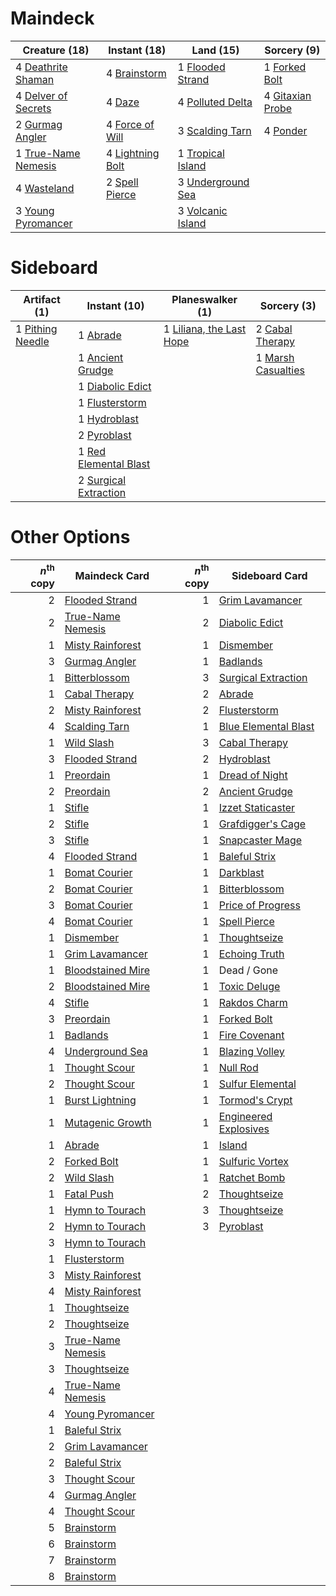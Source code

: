 
# Maindeck

|                                        Creature (18)                                         |                                      Instant (18)                                       |                                         Land (15)                                          |                                       Sorcery (9)                                       |
|----------------------------------------------------------------------------------------------|-----------------------------------------------------------------------------------------|--------------------------------------------------------------------------------------------|-----------------------------------------------------------------------------------------|
|4 [Deathrite Shaman](http://gatherer.wizards.com/Pages/Card/Details.aspx?multiverseid=413757) |4 [Brainstorm](http://gatherer.wizards.com/Pages/Card/Details.aspx?multiverseid=None)    |1 [Flooded Strand](http://gatherer.wizards.com/Pages/Card/Details.aspx?multiverseid=None)   |1 [Forked Bolt](http://gatherer.wizards.com/Pages/Card/Details.aspx?multiverseid=401702) |
|4 [Delver of Secrets](http://gatherer.wizards.com/Pages/Card/Details.aspx?multiverseid=439326)|4 [Daze](http://gatherer.wizards.com/Pages/Card/Details.aspx?multiverseid=413586)        |4 [Polluted Delta](http://gatherer.wizards.com/Pages/Card/Details.aspx?multiverseid=None)   |4 [Gitaxian Probe](http://gatherer.wizards.com/Pages/Card/Details.aspx?multiverseid=None)|
|2 [Gurmag Angler](http://gatherer.wizards.com/Pages/Card/Details.aspx?multiverseid=391850)    |4 [Force of Will](http://gatherer.wizards.com/Pages/Card/Details.aspx?multiverseid=None) |3 [Scalding Tarn](http://gatherer.wizards.com/Pages/Card/Details.aspx?multiverseid=426069)  |4 [Ponder](http://gatherer.wizards.com/Pages/Card/Details.aspx?multiverseid=None)        |
|1 [True-Name Nemesis](http://gatherer.wizards.com/Pages/Card/Details.aspx?multiverseid=376562)|4 [Lightning Bolt](http://gatherer.wizards.com/Pages/Card/Details.aspx?multiverseid=None)|1 [Tropical Island](http://gatherer.wizards.com/Pages/Card/Details.aspx?multiverseid=383138)|                                                                                         |
|4 [Wasteland](http://gatherer.wizards.com/Pages/Card/Details.aspx?multiverseid=None)          |2 [Spell Pierce](http://gatherer.wizards.com/Pages/Card/Details.aspx?multiverseid=425876)|3 [Underground Sea](http://gatherer.wizards.com/Pages/Card/Details.aspx?multiverseid=383142)|                                                                                         |
|3 [Young Pyromancer](http://gatherer.wizards.com/Pages/Card/Details.aspx?multiverseid=413697) |                                                                                         |3 [Volcanic Island](http://gatherer.wizards.com/Pages/Card/Details.aspx?multiverseid=383147)|                                                                                         |


# Sideboard

|                                       Artifact (1)                                        |                                          Instant (10)                                          |                                         Planeswalker (1)                                          |                                         Sorcery (3)                                         |
|-------------------------------------------------------------------------------------------|------------------------------------------------------------------------------------------------|---------------------------------------------------------------------------------------------------|---------------------------------------------------------------------------------------------|
|1 [Pithing Needle](http://gatherer.wizards.com/Pages/Card/Details.aspx?multiverseid=425815)|1 [Abrade](http://gatherer.wizards.com/Pages/Card/Details.aspx?multiverseid=430772)             |1 [Liliana, the Last Hope](http://gatherer.wizards.com/Pages/Card/Details.aspx?multiverseid=414388)|2 [Cabal Therapy](http://gatherer.wizards.com/Pages/Card/Details.aspx?multiverseid=None)     |
|                                                                                           |1 [Ancient Grudge](http://gatherer.wizards.com/Pages/Card/Details.aspx?multiverseid=None)       |                                                                                                   |1 [Marsh Casualties](http://gatherer.wizards.com/Pages/Card/Details.aspx?multiverseid=401696)|
|                                                                                           |1 [Diabolic Edict](http://gatherer.wizards.com/Pages/Card/Details.aspx?multiverseid=None)       |                                                                                                   |                                                                                             |
|                                                                                           |1 [Flusterstorm](http://gatherer.wizards.com/Pages/Card/Details.aspx?multiverseid=None)         |                                                                                                   |                                                                                             |
|                                                                                           |1 [Hydroblast](http://gatherer.wizards.com/Pages/Card/Details.aspx?multiverseid=159231)         |                                                                                                   |                                                                                             |
|                                                                                           |2 [Pyroblast](http://gatherer.wizards.com/Pages/Card/Details.aspx?multiverseid=159243)          |                                                                                                   |                                                                                             |
|                                                                                           |1 [Red Elemental Blast](http://gatherer.wizards.com/Pages/Card/Details.aspx?multiverseid=202447)|                                                                                                   |                                                                                             |
|                                                                                           |2 [Surgical Extraction](http://gatherer.wizards.com/Pages/Card/Details.aspx?multiverseid=None)  |                                                                                                   |                                                                                             |


# Other Options

|*n*<sup>th</sup> copy|                                       Maindeck Card                                        |*n*<sup>th</sup> copy|                                         Sideboard Card                                         |
|--------------------:|--------------------------------------------------------------------------------------------|--------------------:|------------------------------------------------------------------------------------------------|
|                    2|[Flooded Strand](http://gatherer.wizards.com/Pages/Card/Details.aspx?multiverseid=None)     |                    1|[Grim Lavamancer](http://gatherer.wizards.com/Pages/Card/Details.aspx?multiverseid=None)        |
|                    2|[True-Name Nemesis](http://gatherer.wizards.com/Pages/Card/Details.aspx?multiverseid=376562)|                    2|[Diabolic Edict](http://gatherer.wizards.com/Pages/Card/Details.aspx?multiverseid=None)         |
|                    1|[Misty Rainforest](http://gatherer.wizards.com/Pages/Card/Details.aspx?multiverseid=426065) |                    1|[Dismember](http://gatherer.wizards.com/Pages/Card/Details.aspx?multiverseid=None)              |
|                    3|[Gurmag Angler](http://gatherer.wizards.com/Pages/Card/Details.aspx?multiverseid=391850)    |                    1|[Badlands](http://gatherer.wizards.com/Pages/Card/Details.aspx?multiverseid=382852)             |
|                    1|[Bitterblossom](http://gatherer.wizards.com/Pages/Card/Details.aspx?multiverseid=None)      |                    3|[Surgical Extraction](http://gatherer.wizards.com/Pages/Card/Details.aspx?multiverseid=None)    |
|                    1|[Cabal Therapy](http://gatherer.wizards.com/Pages/Card/Details.aspx?multiverseid=None)      |                    2|[Abrade](http://gatherer.wizards.com/Pages/Card/Details.aspx?multiverseid=430772)               |
|                    2|[Misty Rainforest](http://gatherer.wizards.com/Pages/Card/Details.aspx?multiverseid=426065) |                    2|[Flusterstorm](http://gatherer.wizards.com/Pages/Card/Details.aspx?multiverseid=None)           |
|                    4|[Scalding Tarn](http://gatherer.wizards.com/Pages/Card/Details.aspx?multiverseid=426069)    |                    1|[Blue Elemental Blast](http://gatherer.wizards.com/Pages/Card/Details.aspx?multiverseid=None)   |
|                    1|[Wild Slash](http://gatherer.wizards.com/Pages/Card/Details.aspx?multiverseid=391959)       |                    3|[Cabal Therapy](http://gatherer.wizards.com/Pages/Card/Details.aspx?multiverseid=None)          |
|                    3|[Flooded Strand](http://gatherer.wizards.com/Pages/Card/Details.aspx?multiverseid=None)     |                    2|[Hydroblast](http://gatherer.wizards.com/Pages/Card/Details.aspx?multiverseid=159231)           |
|                    1|[Preordain](http://gatherer.wizards.com/Pages/Card/Details.aspx?multiverseid=265979)        |                    1|[Dread of Night](http://gatherer.wizards.com/Pages/Card/Details.aspx?multiverseid=4658)         |
|                    2|[Preordain](http://gatherer.wizards.com/Pages/Card/Details.aspx?multiverseid=265979)        |                    2|[Ancient Grudge](http://gatherer.wizards.com/Pages/Card/Details.aspx?multiverseid=None)         |
|                    1|[Stifle](http://gatherer.wizards.com/Pages/Card/Details.aspx?multiverseid=None)             |                    1|[Izzet Staticaster](http://gatherer.wizards.com/Pages/Card/Details.aspx?multiverseid=253638)    |
|                    2|[Stifle](http://gatherer.wizards.com/Pages/Card/Details.aspx?multiverseid=None)             |                    1|[Grafdigger's Cage](http://gatherer.wizards.com/Pages/Card/Details.aspx?multiverseid=426046)    |
|                    3|[Stifle](http://gatherer.wizards.com/Pages/Card/Details.aspx?multiverseid=None)             |                    1|[Snapcaster Mage](http://gatherer.wizards.com/Pages/Card/Details.aspx?multiverseid=None)        |
|                    4|[Flooded Strand](http://gatherer.wizards.com/Pages/Card/Details.aspx?multiverseid=None)     |                    1|[Baleful Strix](http://gatherer.wizards.com/Pages/Card/Details.aspx?multiverseid=423507)        |
|                    1|[Bomat Courier](http://gatherer.wizards.com/Pages/Card/Details.aspx?multiverseid=417772)    |                    1|[Darkblast](http://gatherer.wizards.com/Pages/Card/Details.aspx?multiverseid=87922)             |
|                    2|[Bomat Courier](http://gatherer.wizards.com/Pages/Card/Details.aspx?multiverseid=417772)    |                    1|[Bitterblossom](http://gatherer.wizards.com/Pages/Card/Details.aspx?multiverseid=None)          |
|                    3|[Bomat Courier](http://gatherer.wizards.com/Pages/Card/Details.aspx?multiverseid=417772)    |                    1|[Price of Progress](http://gatherer.wizards.com/Pages/Card/Details.aspx?multiverseid=234714)    |
|                    4|[Bomat Courier](http://gatherer.wizards.com/Pages/Card/Details.aspx?multiverseid=417772)    |                    1|[Spell Pierce](http://gatherer.wizards.com/Pages/Card/Details.aspx?multiverseid=425876)         |
|                    1|[Dismember](http://gatherer.wizards.com/Pages/Card/Details.aspx?multiverseid=None)          |                    1|[Thoughtseize](http://gatherer.wizards.com/Pages/Card/Details.aspx?multiverseid=438676)         |
|                    1|[Grim Lavamancer](http://gatherer.wizards.com/Pages/Card/Details.aspx?multiverseid=None)    |                    1|[Echoing Truth](http://gatherer.wizards.com/Pages/Card/Details.aspx?multiverseid=370394)        |
|                    1|[Bloodstained Mire](http://gatherer.wizards.com/Pages/Card/Details.aspx?multiverseid=None)  |                    1|Dead / Gone                                                                                     |
|                    2|[Bloodstained Mire](http://gatherer.wizards.com/Pages/Card/Details.aspx?multiverseid=None)  |                    1|[Toxic Deluge](http://gatherer.wizards.com/Pages/Card/Details.aspx?multiverseid=413650)         |
|                    4|[Stifle](http://gatherer.wizards.com/Pages/Card/Details.aspx?multiverseid=None)             |                    1|[Rakdos Charm](http://gatherer.wizards.com/Pages/Card/Details.aspx?multiverseid=433122)         |
|                    3|[Preordain](http://gatherer.wizards.com/Pages/Card/Details.aspx?multiverseid=265979)        |                    1|[Forked Bolt](http://gatherer.wizards.com/Pages/Card/Details.aspx?multiverseid=401702)          |
|                    1|[Badlands](http://gatherer.wizards.com/Pages/Card/Details.aspx?multiverseid=382852)         |                    1|[Fire Covenant](http://gatherer.wizards.com/Pages/Card/Details.aspx?multiverseid=159836)        |
|                    4|[Underground Sea](http://gatherer.wizards.com/Pages/Card/Details.aspx?multiverseid=383142)  |                    1|[Blazing Volley](http://gatherer.wizards.com/Pages/Card/Details.aspx?multiverseid=426821)       |
|                    1|[Thought Scour](http://gatherer.wizards.com/Pages/Card/Details.aspx?multiverseid=438642)    |                    1|[Null Rod](http://gatherer.wizards.com/Pages/Card/Details.aspx?multiverseid=383034)             |
|                    2|[Thought Scour](http://gatherer.wizards.com/Pages/Card/Details.aspx?multiverseid=438642)    |                    1|[Sulfur Elemental](http://gatherer.wizards.com/Pages/Card/Details.aspx?multiverseid=122416)     |
|                    1|[Burst Lightning](http://gatherer.wizards.com/Pages/Card/Details.aspx?multiverseid=None)    |                    1|[Tormod's Crypt](http://gatherer.wizards.com/Pages/Card/Details.aspx?multiverseid=None)         |
|                    1|[Mutagenic Growth](http://gatherer.wizards.com/Pages/Card/Details.aspx?multiverseid=397717) |                    1|[Engineered Explosives](http://gatherer.wizards.com/Pages/Card/Details.aspx?multiverseid=370549)|
|                    1|[Abrade](http://gatherer.wizards.com/Pages/Card/Details.aspx?multiverseid=430772)           |                    1|[Island](http://gatherer.wizards.com/Pages/Card/Details.aspx?multiverseid=439602)               |
|                    2|[Forked Bolt](http://gatherer.wizards.com/Pages/Card/Details.aspx?multiverseid=401702)      |                    1|[Sulfuric Vortex](http://gatherer.wizards.com/Pages/Card/Details.aspx?multiverseid=383117)      |
|                    2|[Wild Slash](http://gatherer.wizards.com/Pages/Card/Details.aspx?multiverseid=391959)       |                    1|[Ratchet Bomb](http://gatherer.wizards.com/Pages/Card/Details.aspx?multiverseid=None)           |
|                    1|[Fatal Push](http://gatherer.wizards.com/Pages/Card/Details.aspx?multiverseid=423724)       |                    2|[Thoughtseize](http://gatherer.wizards.com/Pages/Card/Details.aspx?multiverseid=438676)         |
|                    1|[Hymn to Tourach](http://gatherer.wizards.com/Pages/Card/Details.aspx?multiverseid=382976)  |                    3|[Thoughtseize](http://gatherer.wizards.com/Pages/Card/Details.aspx?multiverseid=438676)         |
|                    2|[Hymn to Tourach](http://gatherer.wizards.com/Pages/Card/Details.aspx?multiverseid=382976)  |                    3|[Pyroblast](http://gatherer.wizards.com/Pages/Card/Details.aspx?multiverseid=159243)            |
|                    3|[Hymn to Tourach](http://gatherer.wizards.com/Pages/Card/Details.aspx?multiverseid=382976)  |                     |                                                                                                |
|                    1|[Flusterstorm](http://gatherer.wizards.com/Pages/Card/Details.aspx?multiverseid=None)       |                     |                                                                                                |
|                    3|[Misty Rainforest](http://gatherer.wizards.com/Pages/Card/Details.aspx?multiverseid=426065) |                     |                                                                                                |
|                    4|[Misty Rainforest](http://gatherer.wizards.com/Pages/Card/Details.aspx?multiverseid=426065) |                     |                                                                                                |
|                    1|[Thoughtseize](http://gatherer.wizards.com/Pages/Card/Details.aspx?multiverseid=438676)     |                     |                                                                                                |
|                    2|[Thoughtseize](http://gatherer.wizards.com/Pages/Card/Details.aspx?multiverseid=438676)     |                     |                                                                                                |
|                    3|[True-Name Nemesis](http://gatherer.wizards.com/Pages/Card/Details.aspx?multiverseid=376562)|                     |                                                                                                |
|                    3|[Thoughtseize](http://gatherer.wizards.com/Pages/Card/Details.aspx?multiverseid=438676)     |                     |                                                                                                |
|                    4|[True-Name Nemesis](http://gatherer.wizards.com/Pages/Card/Details.aspx?multiverseid=376562)|                     |                                                                                                |
|                    4|[Young Pyromancer](http://gatherer.wizards.com/Pages/Card/Details.aspx?multiverseid=413697) |                     |                                                                                                |
|                    1|[Baleful Strix](http://gatherer.wizards.com/Pages/Card/Details.aspx?multiverseid=423507)    |                     |                                                                                                |
|                    2|[Grim Lavamancer](http://gatherer.wizards.com/Pages/Card/Details.aspx?multiverseid=None)    |                     |                                                                                                |
|                    2|[Baleful Strix](http://gatherer.wizards.com/Pages/Card/Details.aspx?multiverseid=423507)    |                     |                                                                                                |
|                    3|[Thought Scour](http://gatherer.wizards.com/Pages/Card/Details.aspx?multiverseid=438642)    |                     |                                                                                                |
|                    4|[Gurmag Angler](http://gatherer.wizards.com/Pages/Card/Details.aspx?multiverseid=391850)    |                     |                                                                                                |
|                    4|[Thought Scour](http://gatherer.wizards.com/Pages/Card/Details.aspx?multiverseid=438642)    |                     |                                                                                                |
|                    5|[Brainstorm](http://gatherer.wizards.com/Pages/Card/Details.aspx?multiverseid=None)         |                     |                                                                                                |
|                    6|[Brainstorm](http://gatherer.wizards.com/Pages/Card/Details.aspx?multiverseid=None)         |                     |                                                                                                |
|                    7|[Brainstorm](http://gatherer.wizards.com/Pages/Card/Details.aspx?multiverseid=None)         |                     |                                                                                                |
|                    8|[Brainstorm](http://gatherer.wizards.com/Pages/Card/Details.aspx?multiverseid=None)         |                     |                                                                                                |

